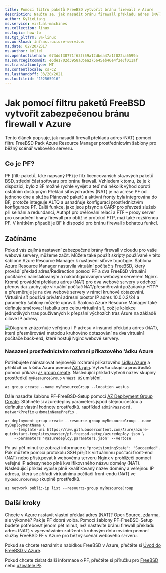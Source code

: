 ```yaml
---
title: Pomocí filtru paketů FreeBSD vytvořit bránu firewall v Azure
description: Naučte se, jak nasadit bránu firewall překladu adres (NAT) pomocí FreeBSD PF v Azure.
author: KylieLiang
ms.service: virtual-machines
ms.collection: linux
ms.topic: how-to
ms.tgt_pltfrm: vm-linux
ms.workload: infrastructure-services
ms.date: 02/20/2017
ms.author: kyliel
ms.openlocfilehash: 673ddf30771f63f559a12dbea47a1f022ea5599a
ms.sourcegitcommit: e6de1702d3958a3bea275645eb46e4f2e0f011af
ms.translationtype: MT
ms.contentlocale: cs-CZ
ms.lasthandoff: 03/20/2021
ms.locfileid: "102565916"
---
```

# <a name="how-to-use-freebsds-packet-filter-to-create-a-secure-firewall-in-azure"></a>Jak pomocí filtru paketů FreeBSD vytvořit zabezpečenou bránu firewall v Azure
Tento článek popisuje, jak nasadit firewall překladu adres (NAT) pomocí filtru FreeBSD Pack Azure Resource Manager prostřednictvím šablony pro běžný scénář webového serveru.

## <a name="what-is-pf"></a>Co je PF?
PF (filtr paketů, také napsaný PF) je filtr licencovaných stavových paketů BSD, střední část softwaru pro bránu firewall. Vzhledem k tomu, že je k dispozici, bylo z BF možné rychle vyvíjet a teď má několik výhod oproti ostatním dostupným Překlad síťových adres (NAT) je na adrese PF od jednoho dne a služba Plánovač paketů a aktivní fronty byla integrována do BF, protože integruje ALTQ a usnadňuje konfiguraci prostřednictvím konfigurace PF. Další funkce, jako jsou pfsync a CARP pro převzetí služeb při selhání a redundanci, Authpf pro ověřování relací a FTP – proxy server pro usnadnění brány firewall pro obtížné protokol FTP, mají také rozšířenou PF. V krátkém případě je BF k dispozici pro bránu firewall s bohatou funkcí. 

## <a name="get-started"></a>Začínáme
Pokud vás zajímá nastavení zabezpečené brány firewall v cloudu pro vaše webové servery, můžeme začít. Můžete také použít skripty používané v této šabloně Azure Resource Manager k nastavení síťové topologie.
Šablona Azure Resource Manager nastavila virtuální počítač s FreeBSD, který provádí překlad adres/Redirection pomocí PF a dva FreeBSD virtuální počítače s nainstalovaným a nakonfigurovaným webovým serverem Nginx. Kromě provádění překladu adres (NAT) pro dva webové servery s odchozí přenos dat zachycuje virtuální počítač NAT/přesměrování požadavky HTTP a přesměruje je na dva webové servery v rámci kruhové dotazování. Virtuální síť používá privátní adresní prostor IP adres 10.0.0.2/24 a parametry šablony můžete upravit. Šablona Azure Resource Manager také definuje směrovací tabulku pro celou virtuální síť, což je kolekce jednotlivých tras používaných k přepsání výchozích tras Azure na základě cílové IP adresy. 

![Diagram znázorňuje veřejnou I P adresu v instanci překladu adres (NAT), která přesměrovává metodou kruhového dotazování na dva virtuální počítače back-end, které hostují Nginx webové servery.](./media/freebsd-pf-nat/pf_topology.jpg)
    
### <a name="deploy-through-azure-cli"></a>Nasazení prostřednictvím rozhraní příkazového řádku Azure
Potřebujete nainstalovat nejnovější rozhraní příkazového [řádku Azure](/cli/azure/install-az-cli2) a přihlásit se k účtu Azure pomocí [AZ Login](/cli/azure/reference-index). Vytvořte skupinu prostředků pomocí příkazu [az group create](/cli/azure/group). Následující příklad vytvoří název skupiny prostředků `myResourceGroup` v `West US` umístění.

```azurecli
az group create --name myResourceGroup --location westus
```

Dále nasaďte šablonu PF-FreeBSD-Setup pomocí [AZ Deployment Group Create](/cli/azure/deployment/group). Stáhněte si azuredeploy.parameters.jspod stejnou cestou a definujte vlastní hodnoty prostředků, například `adminPassword` , `networkPrefix` a `domainNamePrefix` . 

```azurecli
az deployment group create --resource-group myResourceGroup --name myDeploymentName \
    --template-uri https://raw.githubusercontent.com/Azure/azure-quickstart-templates/master/pf-freebsd-setup/azuredeploy.json \
    --parameters '@azuredeploy.parameters.json' --verbose
```

Po asi pět minut se zobrazí informace o `"provisioningState": "Succeeded"` . Pak můžete pomocí protokolu SSH přejít k virtuálnímu počítači front-end (NAT) nebo přistupovat k webovému serveru Nginx v prohlížeči pomocí veřejné IP adresy nebo plně kvalifikovaného názvu domény (NAT). Následující příklad vypíše plně kvalifikovaný název domény a veřejnou IP adresu, která se přiřadí virtuálnímu počítači front-endu (NAT) ve `myResourceGroup` skupině prostředků. 

```azurecli
az network public-ip list --resource-group myResourceGroup
```
    
## <a name="next-steps"></a>Další kroky
Chcete v Azure nastavit vlastní překlad adres (NAT)? Open Source, zdarma, ale výkonné? Pak je PF dobrá volba. Pomocí šablony PF-FreeBSD-Setup budete potřebovat jenom pět minut, než nastavíte bránu firewall překladu adres (NAT) s vyrovnáváním zatížení s kruhovým dotazováním pomocí služby FreeBSD PF v Azure pro běžný scénář webového serveru. 

Pokud se chcete seznámit s nabídkou FreeBSD v Azure, přečtěte si [Úvod do FreeBSD v Azure](freebsd-intro-on-azure.md).

Pokud chcete získat další informace o PF, přečtěte si příručku pro [FreeBSD](https://www.freebsd.org/doc/handbook/firewalls-pf.html) nebo [uživatele PF](https://www.freebsd.org/doc/handbook/firewalls-pf.html).

